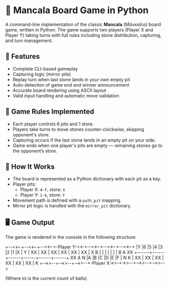 # 🏁 Mancala Board Game in Python

A command-line implementation of the classic **Mancala** (Μάνκαλα) board game, written in Python. The game supports two players (Player X and Player Y) taking turns with full rules including stone distribution, capturing, and turn management.

## 🎯 Features

- Complete CLI-based gameplay
- Capturing logic (mirror pits)
- Replay turn when last stone lands in your own empty pit
- Auto-detection of game end and winner announcement
- Accurate board rendering using ASCII layout
- Valid input handling and automatic move validation

## 📌 Game Rules Implemented

- Each player controls 6 pits and 1 store.
- Players take turns to move stones counter-clockwise, skipping opponent's store.
- Capturing occurs if the last stone lands in an empty pit on your side.
- Game ends when one player's pits are empty — remaining stones go to the opponent’s store.

## 🧠 How It Works

- The board is represented as a Python dictionary with each pit as a key.
- Player pits:
  - Player X: `A-F`, store: `X`
  - Player Y: `1-6`, store: `Y`
- Movement path is defined with a `path_pit` mapping.
- Mirror pit logic is handled with the `mirror_pit` dictionary.

## 🖥️ Game Output

The game is rendered in the console in the following structure:

+--<<--+--<<--+--<<--+-Player Y-<<-+--<<--+--<<--+--<<--+
|Y |6 |5 |4 |3 |2 |1 |X |
Y | XX | XX | XX | XX | XX | XX | X
B | | | | | | | B
A XX +------+------+------+------+------+------+ XX A
N |A |B |C |D |E |F | N
K | XX | XX | XX | XX | XX | XX | K
+-->>--+-->>--+-->>--+-Player X->>-+->>--+-->>--+-->>--+


(Where `XX` is the current count of balls)
